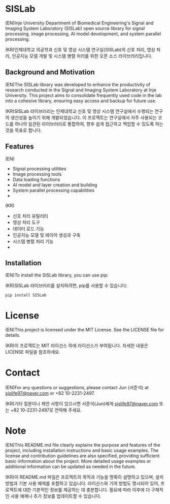 # SISLab

(EN)Inje University Department of Biomedical Engineering's Signal and Imaging System Laboratory (SISLab) open source library for signal processing, image processing, AI model development, and system parallel processing.

(KR)인제대학교 의공학과 신호 및 영상 시스템 연구실(SISLab)의 신호 처리, 영상 처리, 인공지능 모델 개발 및 시스템 병렬 처리를 위한 오픈 소스 라이브러리입니다.

## Background and Motivation

(EN)The SISLab library was developed to enhance the productivity of research conducted in the Signal and Imaging System Laboratory at Inje University. This project aims to consolidate frequently used code in the lab into a cohesive library, ensuring easy access and backup for future use.

(KR)SISLab 라이브러리는 인제대학교 신호 및 영상 시스템 연구실에서 수행되는 연구의 생산성을 높이기 위해 개발되었습니다. 이 프로젝트는 연구실에서 자주 사용되는 코드를 하나의 일관된 라이브러리로 통합하여, 향후 쉽게 접근하고 백업할 수 있도록 하는 것을 목표로 합니다.

## Features
(EN)
- Signal processing utilities
- Image processing tools
- Data loading functions
- AI model and layer creation and building
- System parallel processing capabilities
- 
(KR)
- 신호 처리 유틸리티
- 영상 처리 도구
- 데이터 로드 기능
- 인공지능 모델 및 레이어 생성과 구축
- 시스템 병렬 처리 기능
- 
## Installation

(EN)To install the SISLab library, you can use pip:

(KR)SISLab 라이브러리를 설치하려면, pip를 사용할 수 있습니다:

```sh
pip install SISLab
```

# License
(EN)This project is licensed under the MIT License. See the LICENSE file for details.

(KR)이 프로젝트는 MIT 라이선스 하에 라이선스가 부여됩니다. 자세한 내용은 LICENSE 파일을 참조하세요.

# Contact
(EN)For any questions or suggestions, please contact Jun (서준석) at sjslife97@naver.com or +82 10-2231-2497.

(KR)기타 질문이나 제안 사항이 있으시면 서준석(Jun)에게 sjslife97@naver.com 또는 +82 10-2231-2497로 연락해 주세요.

# Note
(EN)This README.md file clearly explains the purpose and features of the project, including installation instructions and basic usage examples. The license and contribution guidelines are also specified, providing sufficient basic information about the project. More detailed usage examples or additional information can be updated as needed in the future.

(KR)이 README.md 파일은 프로젝트의 목적과 기능을 명확히 설명하고 있으며, 설치 방법과 기본 사용 예제를 포함하고 있습니다. 라이선스와 기여 방법도 명시되어 있어, 프로젝트에 대한 기본적인 정보를 제공하는 데 충분합니다. 필요에 따라 이후에 더 구체적인 사용 예제나 추가 정보를 업데이트할 수 있습니다.
